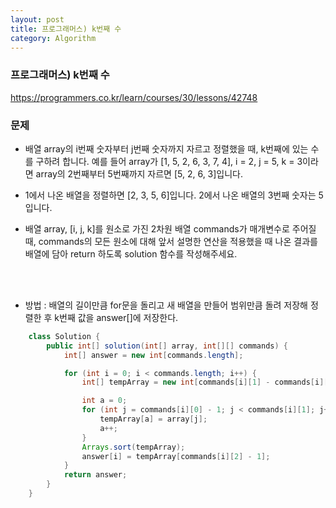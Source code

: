 ```yaml
---
layout: post
title: 프로그래머스) k번째 수
category: Algorithm
---
```


### 프로그래머스) k번째 수
https://programmers.co.kr/learn/courses/30/lessons/42748

### 문제
- 배열 array의 i번째 숫자부터 j번째 숫자까지 자르고 정렬했을 때, k번째에 있는 수를 구하려 합니다.
  예를 들어 array가 [1, 5, 2, 6, 3, 7, 4], i = 2, j = 5, k = 3이라면
  array의 2번째부터 5번째까지 자르면 [5, 2, 6, 3]입니다.

- 1에서 나온 배열을 정렬하면 [2, 3, 5, 6]입니다.
  2에서 나온 배열의 3번째 숫자는 5입니다.

- 배열 array, [i, j, k]를 원소로 가진 2차원 배열 commands가 매개변수로 주어질 때,
  commands의 모든 원소에 대해 앞서 설명한 연산을 적용했을 때
  나온 결과를 배열에 담아 return 하도록 solution 함수를 작성해주세요.
    

<br><br>

- 방법 : 배열의 길이만큼 for문을 돌리고 새 배열을 만들어 범위만큼 돌려 저장해 정렬한 후 k번째 값을 answer[]에 저장한다.




```java
    class Solution {
        public int[] solution(int[] array, int[][] commands) {
            int[] answer = new int[commands.length];

            for (int i = 0; i < commands.length; i++) {
                int[] tempArray = new int[commands[i][1] - commands[i][0] + 1];

                int a = 0;
                for (int j = commands[i][0] - 1; j < commands[i][1]; j++) {
                    tempArray[a] = array[j];
                    a++;
                }
                Arrays.sort(tempArray);
                answer[i] = tempArray[commands[i][2] - 1];
            }
            return answer;
        }
    }
```


<br>

